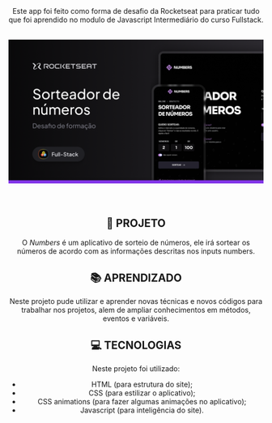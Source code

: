 <div align="center"> Este app foi feito como forma de desafio da Rocketseat para praticar tudo que foi aprendido no modulo de Javascript Intermediário do curso Fullstack. 
<br>
<br>

![imagem da tela inicial do site](./images/preview.png)
<br>
<br>
<br>

## 🚀 PROJETO
 O *Numbers* é um aplicativo de sorteio de números, ele irá sortear os números de acordo com as informações descritas nos inputs numbers.

## 📚 APRENDIZADO
Neste projeto pude utilizar e aprender novas técnicas e novos códigos para trabalhar nos projetos, alem de ampliar conhecimentos em métodos, eventos e variáveis.

## 💻 TECNOLOGIAS
Neste projeto foi utilizado:

- HTML (para estrutura do site);
- CSS (para estilizar o aplicativo);
- CSS animations (para fazer algumas animações no aplicativo);
- Javascript (para inteligência do site).

